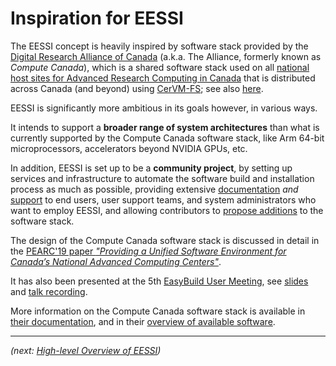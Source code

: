 # Inspiration for EESSI

The EESSI concept is heavily inspired by software stack provided by the
[Digital Research Alliance of Canada](https://alliancecan.ca/en/about/alliance) (a.k.a. The Alliance, formerly known as *Compute Canada*), which is a shared software stack used on all
[national host sites for Advanced Research Computing in Canada](
https://alliancecan.ca/en/services/advanced-research-computing/federation/national-host-sites)
that is distributed across Canada (and beyond) using [CerVM-FS](../cvmfs/what-is-cvmfs.md);
see also [here](../cvmfs/flagship-repositories.md#the-alliance).

EESSI is significantly more ambitious in its goals however, in various ways.

It intends to support a **broader range of system architectures** than what is currently supported by the
Compute Canada software stack, like Arm 64-bit microprocessors, accelerators beyond NVIDIA GPUs, etc.

In addition, EESSI is set up to be a **community project**, by setting up services and infrastructure to automate the
software build and installation process as much as possible, providing extensive [documentation](https://eessi.io/docs/)
*and* [support](https://www.eessi.io/docs/support/) to end users, user support teams, and system administrators
who want to employ EESSI, and allowing contributors to [propose
additions](https://www.eessi.io/docs/adding_software/overview/) to the software stack.

The design of the Compute Canada software stack is discussed in detail in the
[PEARC'19 paper *"Providing a Unified Software Environment for Canada’s National Advanced Computing Centers"*](
https://dl.acm.org/doi/10.1145/3332186.3332210).

It has also been presented at the 5th [EasyBuild User Meeting](https://easybuild.io/eum), see
[slides](https://easybuild.io/eum23/eum23_008_Digital-Research-Alliance-Canada.pdf) and
[talk recording](https://www.youtube.com/watch?v=gRNYp4gQKls).

More information on the Compute Canada software stack is available in
[their documentation](https://docs.alliancecan.ca/wiki/Accessing_CVMFS/en),
and in their [overview of available software](https://docs.alliancecan.ca/wiki/Available_software).


---

*(next: [High-level Overview of EESSI](high-level-design.md))*
